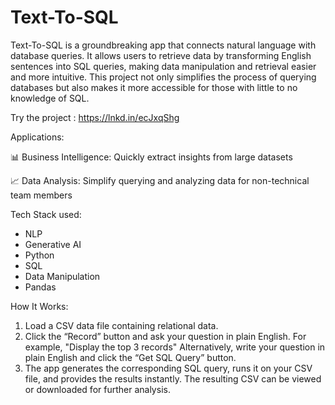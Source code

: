 # Text-To-SQL

Text-To-SQL is a groundbreaking app that connects natural language with database queries. It allows users to retrieve data by transforming English sentences into SQL queries, making data manipulation and retrieval easier and more intuitive. This project not only simplifies the process of querying databases but also makes it more accessible for those with little to no knowledge of SQL.

Try the project : [ https://lnkd.in/ecJxqShg
](https://textsql-analysis.streamlit.app/)

Applications:

📊 Business Intelligence: Quickly extract insights from large datasets

📈 Data Analysis: Simplify querying and analyzing data for non-technical team members

Tech Stack used:
- NLP
- Generative AI
- Python
- SQL
- Data Manipulation
- Pandas


How It Works:
1. Load a CSV data file containing relational data.
2. Click the “Record” button and ask your question in plain English. For example, "Display the top 3 records" Alternatively, write your question in plain English and click the “Get SQL Query” button.
3. The app generates the corresponding SQL query, runs it on your CSV file, and provides the results instantly. The resulting CSV can be viewed or downloaded for further analysis.
